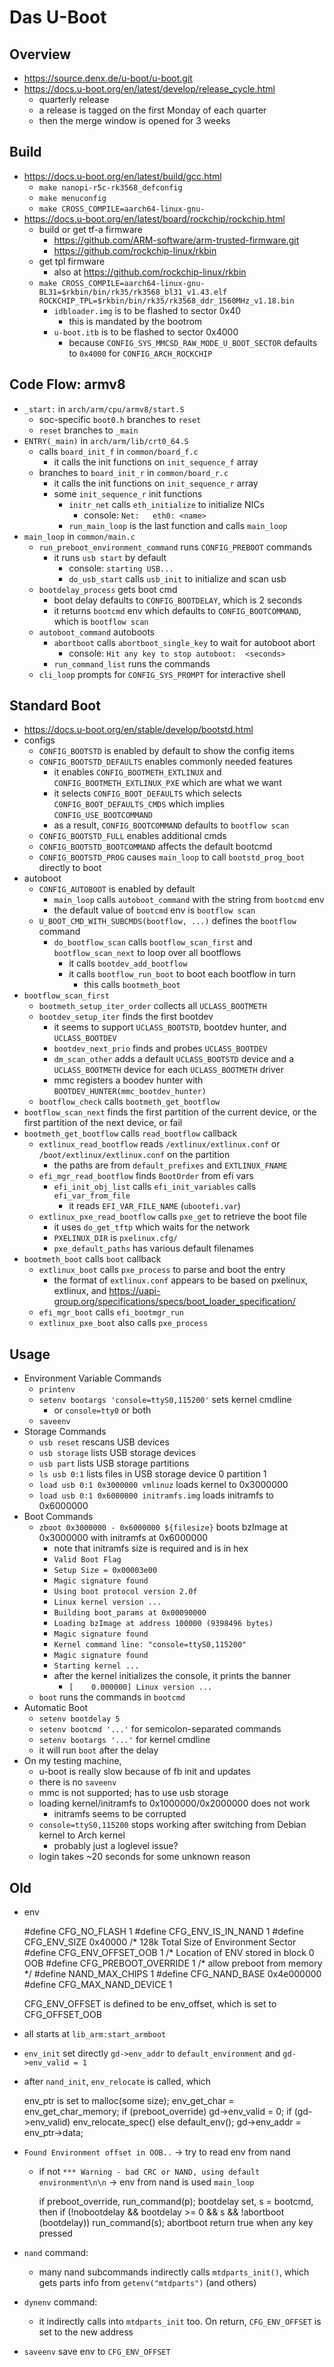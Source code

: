 Das U-Boot
==========

## Overview

- <https://source.denx.de/u-boot/u-boot.git>
- <https://docs.u-boot.org/en/latest/develop/release_cycle.html>
  - quarterly release
  - a release is tagged on the first Monday of each quarter
  - then the merge window is opened for 3 weeks

## Build

- <https://docs.u-boot.org/en/latest/build/gcc.html>
  - `make nanopi-r5c-rk3568_defconfig`
  - `make menuconfig`
  - `make CROSS_COMPILE=aarch64-linux-gnu-`
- <https://docs.u-boot.org/en/latest/board/rockchip/rockchip.html>
  - build or get tf-a firmware
    - <https://github.com/ARM-software/arm-trusted-firmware.git>
    - <https://github.com/rockchip-linux/rkbin>
  - get tpl firmware
    - also at <https://github.com/rockchip-linux/rkbin>
  - `make CROSS_COMPILE=aarch64-linux-gnu- BL31=$rkbin/bin/rk35/rk3568_bl31_v1.43.elf ROCKCHIP_TPL=$rkbin/bin/rk35/rk3568_ddr_1560MHz_v1.18.bin`
    - `idbloader.img` is to be flashed to sector 0x40
      - this is mandated by the bootrom
    - `u-boot.itb` is to be flashed to sector 0x4000
      - because `CONFIG_SYS_MMCSD_RAW_MODE_U_BOOT_SECTOR` defaults to `0x4000`
        for `CONFIG_ARCH_ROCKCHIP`

## Code Flow: armv8

- `_start:` in `arch/arm/cpu/armv8/start.S`
  - soc-specific `boot0.h` branches to `reset`
  - `reset` branches to `_main`
- `ENTRY(_main)` in `arch/arm/lib/crt0_64.S`
  - calls `board_init_f` in `common/board_f.c`
    - it calls the init functions on `init_sequence_f` array
  - branches to `board_init_r` in `common/board_r.c`
    - it calls the init functions on `init_sequence_r` array
    - some `init_sequence_r` init functions
      - `initr_net` calls `eth_initialize` to initialize NICs
        - console: `Net:   eth0: <name>`
      - `run_main_loop` is the last function and calls `main_loop`
- `main_loop` in `common/main.c`
  - `run_preboot_environment_command` runs `CONFIG_PREBOOT` commands
    - it runs `usb start` by default
      - console: `starting USB...`
      - `do_usb_start` calls `usb_init` to initialize and scan usb
  - `bootdelay_process` gets boot cmd
    - boot delay defaults to `CONFIG_BOOTDELAY`, which is 2 seconds
    - it returns `bootcmd` env which defaults to `CONFIG_BOOTCOMMAND`, which
      is `bootflow scan`
  - `autoboot_command` autoboots
    - `abortboot` calls `abortboot_single_key` to wait for autoboot abort
      - console: `Hit any key to stop autoboot:  <seconds>`
    - `run_command_list` runs the commands
  - `cli_loop` prompts for `CONFIG_SYS_PROMPT` for interactive shell

## Standard Boot

- <https://docs.u-boot.org/en/stable/develop/bootstd.html>
- configs
  - `CONFIG_BOOTSTD` is enabled by default to show the config items
  - `CONFIG_BOOTSTD_DEFAULTS` enables commonly needed features
    - it enables `CONFIG_BOOTMETH_EXTLINUX` and `CONFIG_BOOTMETH_EXTLINUX_PXE`
      which are what we want
    - it selects `CONFIG_BOOT_DEFAULTS` which selects
      `CONFIG_BOOT_DEFAULTS_CMDS` which implies `CONFIG_USE_BOOTCOMMAND`
    - as a result, `CONFIG_BOOTCOMMAND` defaults to `bootflow scan`
  - `CONFIG_BOOTSTD_FULL` enables additional cmds
  - `CONFIG_BOOTSTD_BOOTCOMMAND` affects the default bootcmd
  - `CONFIG_BOOTSTD_PROG` causes `main_loop` to call `bootstd_prog_boot`
    directly to boot
- autoboot
  - `CONFIG_AUTOBOOT` is enabled by default
    - `main_loop` calls `autoboot_command` with the string from `bootcmd` env
    - the default value of `bootcmd` env is `bootflow scan`
  - `U_BOOT_CMD_WITH_SUBCMDS(bootflow, ...)` defines the `bootflow` command
    - `do_bootflow_scan` calls `bootflow_scan_first` and `bootflow_scan_next`
      to loop over all bootflows
      - it calls `bootdev_add_bootflow`
      - it calls `bootflow_run_boot` to boot each bootflow in turn
        - this calls `bootmeth_boot`
- `bootflow_scan_first`
  - `bootmeth_setup_iter_order` collects all `UCLASS_BOOTMETH`
  - `bootdev_setup_iter` finds the first bootdev
    - it seems to support `UCLASS_BOOTSTD`, bootdev hunter, and
      `UCLASS_BOOTDEV`
    - `bootdev_next_prio` finds and probes `UCLASS_BOOTDEV`
    - `dm_scan_other` adds a default `UCLASS_BOOTSTD` device and a
      `UCLASS_BOOTMETH` device for each `UCLASS_BOOTMETH` driver
    - mmc registers a boodev hunter with `BOOTDEV_HUNTER(mmc_bootdev_hunter)`
  - `bootflow_check` calls `bootmeth_get_bootflow`
- `bootflow_scan_next` finds the first partition of the current device, or the
  first partition of the next device, or fail
- `bootmeth_get_bootflow` calls `read_bootflow` callback
  - `extlinux_read_bootflow` reads `/extlinux/extlinux.conf` or
    `/boot/extlinux/extlinux.conf` on the partition
    - the paths are from `default_prefixes` and `EXTLINUX_FNAME`
  - `efi_mgr_read_bootflow` finds `BootOrder` from efi vars
    - `efi_init_obj_list` calls `efi_init_variables` calls `efi_var_from_file`
      - it reads `EFI_VAR_FILE_NAME` (`ubootefi.var`)
  - `extlinux_pxe_read_bootflow` calls `pxe_get` to retrieve the boot file
    - it uses `do_get_tftp` which waits for the network
    - `PXELINUX_DIR` is `pxelinux.cfg/`
    - `pxe_default_paths` has various default filenames
- `bootmeth_boot` calls `boot` callback
  - `extlinux_boot` calls `pxe_process` to parse and boot the entry
    - the format of `extlinux.conf` appears to be based on pxelinux, extlinux,
      and
      <https://uapi-group.org/specifications/specs/boot_loader_specification/>
  - `efi_mgr_boot` calls `efi_bootmgr_run`
  - `extlinux_pxe_boot` also calls `pxe_process`

## Usage

- Environment Variable Commands
  - `printenv`
  - `setenv bootargs 'console=ttyS0,115200'` sets kernel cmdline
    - or `console=tty0` or both
  - `saveenv`
- Storage Commands
  - `usb reset` rescans USB devices
  - `usb storage` lists USB storage devices
  - `usb part` lists USB storage partitions
  - `ls usb 0:1` lists files in USB storage device 0 partition 1
  - `load usb 0:1 0x3000000 vmlinuz` loads kernel to 0x3000000
  - `load usb 0:1 0x6000000 initramfs.img` loads initramfs to 0x6000000
- Boot Commands
  - `zboot 0x3000000 - 0x6000000 ${filesize}` boots bzImage at 0x3000000 with
    initramfs at 0x6000000
    - note that initramfs size is required and is in hex
    - `Valid Boot Flag`
    - `Setup Size = 0x00003e00`
    - `Magic signature found`
    - `Using boot protocol version 2.0f`
    - `Linux kernel version ...`
    - `Building boot_params at 0x00090000`
    - `Loading bzImage at address 100000 (9398496 bytes)`
    - `Magic signature found`
    - `Kernel command line: "console=ttyS0,115200"`
    - `Magic signature found`
    - `Starting kernel ...`
    - after the kernel initializes the console, it prints the banner
      - `[    0.000000] Linux version ...`
  - `boot` runs the commands in `bootcmd`
- Automatic Boot
  - `setenv bootdelay 5`
  - `setenv bootcmd '...'` for semicolon-separated commands
  - `setenv bootargs '...'` for kernel cmdline
  - it will run `boot` after the delay
- On my testing machine,
  - u-boot is really slow because of fb init and updates
  - there is no `saveenv`
  - mmc is not supported; has to use usb storage
  - loading kernel/initramfs to 0x1000000/0x2000000 does not work
    - initramfs seems to be corrupted
  - `console=ttyS0,115200` stops working after switching from Debian kernel to
    Arch kernel
    - probably just a loglevel issue?
  - login takes ~20 seconds for some unknown reason

## Old

- env

    #define CFG_NO_FLASH            1
    #define CFG_ENV_IS_IN_NAND      1
    #define CFG_ENV_SIZE            0x40000 /* 128k Total Size of Environment Sector
    #define CFG_ENV_OFFSET_OOB      1       /* Location of ENV stored in block 0 OOB
    #define CFG_PREBOOT_OVERRIDE    1       /* allow preboot from memory */
    #define NAND_MAX_CHIPS          1
    #define CFG_NAND_BASE           0x4e000000
    #define CFG_MAX_NAND_DEVICE     1
    
    CFG_ENV_OFFSET is defined to be env_offset, which is set to CFG_OFFSET_OOB

- all starts at `lib_arm:start_armboot`
- `env_init` set directly `gd->env_addr` to `default_environment` and `gd->env_valid = 1`
- after `nand_init`, `env_relocate` is called, which

    env_ptr is set to malloc(some size);
	env_get_char = env_get_char_memory;
	if (preboot_override) gd->env_valid = 0;
	if (gd->env_valid) env_relocate_spec() else default_env();
	gd->env_addr = env_ptr->data;
- `Found Environment offset in OOB..` -> try to read env from nand
  - if not `*** Warning - bad CRC or NAND, using default environment\n\n` -> env from nand is used
`main_loop`

    if preboot_override, run_command(p);
    bootdelay set, s = bootcmd, then
    if (!nobootdelay && bootdelay >= 0 && s && !abortboot (bootdelay)) run_command(s);
    	abortboot return true when any key pressed
- `nand` command:
  - many nand subcommands indirectly calls `mtdparts_init()`, which gets parts
    info from `getenv("mtdparts")` (and others)
- `dynenv` command:
  - it indirectly calls into `mtdparts_init` too.  On return, `CFG_ENV_OFFSET` is
    set to the new address
- `saveenv` save env to `CFG_ENV_OFFSET`
